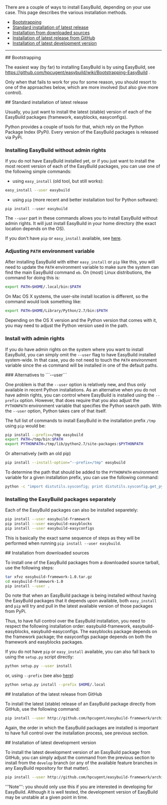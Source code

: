 There are a couple of ways to install EasyBuild, depending on your use case. This page describes the various installation methods.

 * [Bootstrapping](#bootstrapping)
 * [Standard installation of latest release](#standard_install)
 * [Installation from downloaded sources](#source_install)
 * [Installation of latest release from GitHub](#github_install)
 * [Installation of latest development version](#github_devel_install)

***

<a name="wiki-bootstrapping">
## Bootstrapping

The easiest way (by far) to installing EasyBuild is by using EasyBuild, see https://github.com/hpcugent/easybuild/wiki/Bootstrapping-EasyBuild .

Only when that fails to work for you for some reason, you should resort to one of the approaches below, which are more involved (but also give more control).

<a name="wiki-standard_install">
## Standard installation of latest release

Usually, you just want to install the latest (stable) version of each of the EasyBuild packages (framework, easyblocks, easyconfigs).

Python provides a couple of tools for that, which rely on the Python Package Index (PyPi).
Every version of the EasyBuild packages is released via PyPi.


### Installing EasyBuild without admin rights

If you do not have EasyBuild installed yet, or if you just want to install the most recent version of each of the EasyBuild packages,
you can use one of the following simple commands:

 * using ```easy_install``` (old tool, but still works):
```bash
easy_install --user easybuild
```

 * using ```pip``` (more recent and better installation tool for Python software):
```base
pip install --user easybuild 
```

The ```--user``` part in these commands allows you to install EasyBuild without admin rights.
It will just install EasyBuild in your home directory (the exact location depends on the OS).

If you don't have `pip` or `easy_install` available, see [here](#source_install).

### Adjusting ```PATH``` environment variable

After installing EasyBuild with either ```easy_install``` or ```pip``` like this, you will need to
update the ```PATH``` environment variable to make sure the system can find the main EasyBuild command ```eb```.
On (most) Linux distributions, the command for doing this is:

```bash
export PATH=$HOME/.local/bin:$PATH
```

On Mac OS X systems, the user-site install location is different, so the command would look something like:

```bash
export PATH=$HOME/Library/Python/2.7/bin:$PATH
```

Depending on the OS X version and the Python version that comes with it, you may need to adjust the Python version used in the path.


### Install with admin rights

If you do have admin rights on the system where you want to install EasyBuild, you can simply omit the ```--user``` flag
to have EasyBuild installed system-wide. In that case, you do not need to touch the ```PATH``` environment variable since
the ```eb``` command will be installed in one of the default paths.


<a name="wiki-user_alternatives">
### Alternatives to ```--user```

One problem is that the ```--user``` option is relatively new, and thus only available in recent Python installations.
As an alternative when you do not have admin rights, you can control where EasyBuild is installed using the ```--prefix``` option.
However, that does require that you also adjust the ```PYTHONPATH``` environment variable that specifies the Python search path.
With the ```--user``` option, Python takes care of that itself.

The full list of commands to install EasyBuild in the installation prefix ```/tmp``` using ```pip``` would be:

```bash
pip install --prefix=/tmp easybuild
export PATH=/tmp/bin:$PATH
export PYTHONPATH=/tmp/lib/python2.7/site-packages:$PYTHONPATH
```
Or alternatively (with an old pip) 
```bash
pip install --install-option="--prefix=/tmp" easybuild
```

To determine the path that should be added to the ```PYTHONPATH``` environment variable for a given installation prefix, you can use the following command:

```bash
python -c "import distutils.sysconfig; print distutils.sysconfig.get_python_lib(prefix='/tmp');"
```


### Installing the EasyBuild packages separately

Each of the EasyBuild packages can also be installed separetely:

```bash
pip install --user easybuild-framework
pip install --user easybuild-easyblocks
pip install --user easybuild-easyconfigs
```

This is basically the exact same sequence of steps as they will be performed when running ```pip install --user easybuild```.



<a name="wiki-source_install">
## Installation from downloaded sources

To install one of the EasyBuild packages from a downloaded source tarball, use the following steps:

```bash
tar xfvz easybuild-framework-1.0.tar.gz
cd easybuild-framework-1.0
pip install --user .
```

Do note that when an EasyBuild package is being installed without having the EasyBuild packages that it depends upon available,
both ```easy_install``` and ```pip``` will try and pull in the latest available version of those packages from PyPi.

Thus, to have full control over the EasyBuild installation, you need to respect the following installation order:
easybuild-framework, easybuild-easyblocks, easybuild-easyconfigs. The easyblocks package depends on the framework package;
the easyconfigs package depends on both the framework and easyblocks packages.

If you do not have `pip` or `easy_install` available, you can also fall back to using the `setup.py` script directly:

```bash
python setup.py --user install
```

or, using `--prefix` (see also [here](#user_alternatives))

```bash
python setup.py install --prefix $HOME/.local
```

<a name="wiki-github_install">
## Installation of the latest release from GitHub

To install the latest (stable) release of an EasyBuild package directly from GitHub, use the following command:

```bash
pip install --user http://github.com/hpcugent/easybuild-framework/archive/master.tar.gz
```

Again, the order in which the EasyBuild packages are installed is important to have full control over the installation process, see previous section.



<a name="wiki-github_devel_install">
## Installation of latest development version

To install the latest development version of an EasyBuild package from GitHub, you can simply adjust the command
from the previous section to install from the ```develop``` branch (or any of the available feature branches in any
EasyBuild repository for that matter).

```bash
pip install --user http://github.com/hpcugent/easybuild-framework/archive/develop.tar.gz
```

'''Note''': you should only use this if you are interested in developing for EasyBuild. Although it is well tested,
the development version of EasyBuild may be unstable at a given point in time.